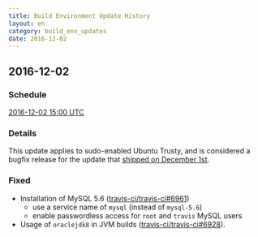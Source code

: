 ```yaml
---
title: Build Environment Update History
layout: en
category: build_env_updates
date: 2016-12-02
---
```


## 2016-12-02

### Schedule

[2016-12-02 15:00 UTC](http://everytimezone.com/#2016-12-2,180,cn3)


### Details

This update applies to sudo-enabled Ubuntu Trusty, and is considered a bugfix
release for the update that [shipped on December
1st](/user/build-environment-updates/2016-12-01/).

### Fixed

- Installation of MySQL 5.6 ([travis-ci/travis-ci#6961](https://github.com/travis-ci/travis-ci/issues/6961))
    - use a service name of `mysql` (instead of `mysql-5.6`)
    - enable passwordless access for `root` and `travis` MySQL users
- Usage of `oraclejdk8` in JVM builds ([travis-ci/travis-ci#6928](https://github.com/travis-ci/travis-ci/issues/6928)).
